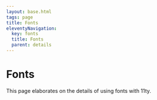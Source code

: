 ```yaml
---
layout: base.html
tags: page
title: Fonts
eleventyNavigation:
  key: fonts
  title: Fonts
  parent: details
---
```


# Fonts

This page elaborates on the details of using fonts with 11ty.
